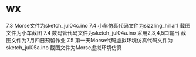 # wx
7.3 Morse文件为sketch_jul04c.ino 
7.4 小车仿真代码文件为sizzling_hillar1 截图文件为小车截图
7.4 数码管代码文件为sketch_jul04a.ino 采用2,3,4,5口输出 截图文件为7月四日预留作业
7.5 第一天Morse代码虚拟环境仿真代码文件为sketch_jul05a.ino 截图文件为Morse虚拟环境仿真

